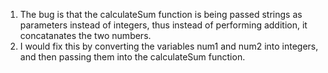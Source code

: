 1) The bug is that the calculateSum function is being passed strings as parameters instead of integers, thus instead of performing addition, it concatanates the two numbers.
2) I would fix this by converting the variables num1 and num2 into integers, and then passing them into the calculateSum function.